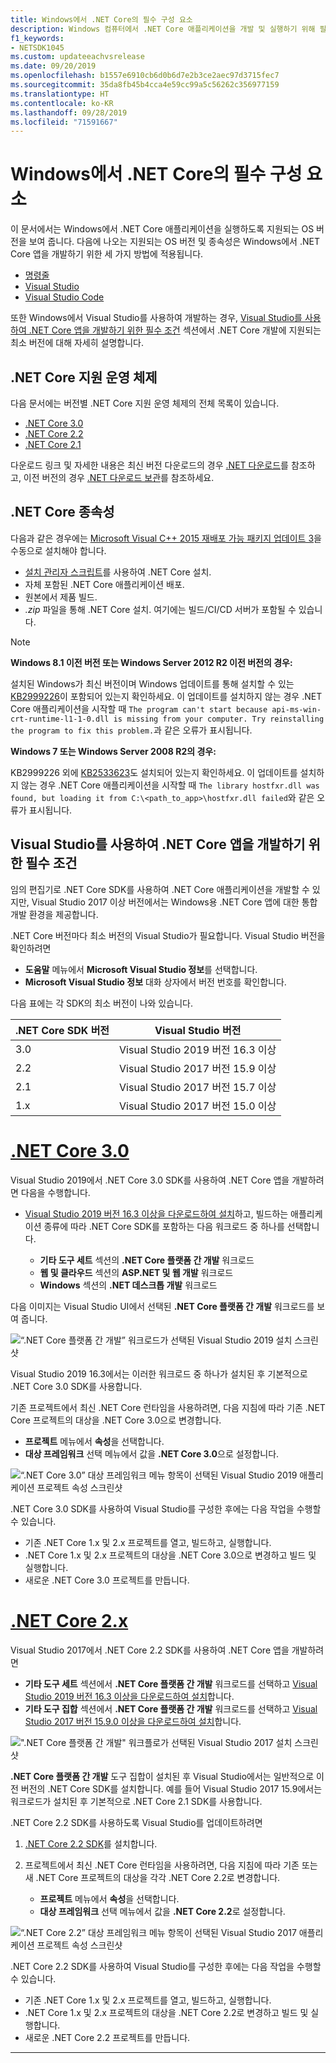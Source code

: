 ```yaml
---
title: Windows에서 .NET Core의 필수 구성 요소
description: Windows 컴퓨터에서 .NET Core 애플리케이션을 개발 및 실행하기 위해 필요한 종속성이 무엇인지 살펴보세요.
f1_keywords:
- NETSDK1045
ms.custom: updateeachvsrelease
ms.date: 09/20/2019
ms.openlocfilehash: b1557e6910cb6d0b6d7e2b3ce2aec97d3715fec7
ms.sourcegitcommit: 35da8fb45b4cca4e59cc99a5c56262c356977159
ms.translationtype: HT
ms.contentlocale: ko-KR
ms.lasthandoff: 09/28/2019
ms.locfileid: "71591667"
---
```

# <a name="prerequisites-for-net-core-on-windows"></a>Windows에서 .NET Core의 필수 구성 요소

이 문서에서는 Windows에서 .NET Core 애플리케이션을 실행하도록 지원되는 OS 버전을 보여 줍니다. 다음에 나오는 지원되는 OS 버전 및 종속성은 Windows에서 .NET Core 앱을 개발하기 위한 세 가지 방법에 적용됩니다.

* [명령줄](./tutorials/using-with-xplat-cli.md)
* [Visual Studio](https://www.visualstudio.com/downloads/?utm_medium=microsoft&utm_source=docs.microsoft.com&utm_campaign=button+cta&utm_content=download+vs2019)
* [Visual Studio Code](https://code.visualstudio.com/)

또한 Windows에서 Visual Studio를 사용하여 개발하는 경우, [Visual Studio를 사용하여 .NET Core 앱을 개발하기 위한 필수 조건](#prerequisites-to-develop-net-core-apps-with-visual-studio) 섹션에서 .NET Core 개발에 지원되는 최소 버전에 대해 자세히 설명합니다.

## <a name="net-core-supported-operating-systems"></a>.NET Core 지원 운영 체제

다음 문서에는 버전별 .NET Core 지원 운영 체제의 전체 목록이 있습니다.

* [.NET Core 3.0](https://github.com/dotnet/core/blob/master/release-notes/3.0/3.0-supported-os.md)
* [.NET Core 2.2](https://github.com/dotnet/core/blob/master/release-notes/2.2/2.2-supported-os.md)
* [.NET Core 2.1](https://github.com/dotnet/core/blob/master/release-notes/2.1/2.1-supported-os.md)

다운로드 링크 및 자세한 내용은 최신 버전 다운로드의 경우 [.NET 다운로드](https://dotnet.microsoft.com/download)를 참조하고, 이전 버전의 경우 [.NET 다운로드 보관](https://dotnet.microsoft.com/download/archives#dotnet-core)를 참조하세요.

## <a name="net-core-dependencies"></a>.NET Core 종속성

다음과 같은 경우에는 [Microsoft Visual C++ 2015 재배포 가능 패키지 업데이트 3](https://www.microsoft.com/download/details.aspx?id=52685)을 수동으로 설치해야 합니다.

* [설치 관리자 스크립트](./tools/dotnet-install-script.md)를 사용하여 .NET Core 설치.
* 자체 포함된 .NET Core 애플리케이션 배포.
* 원본에서 제품 빌드.
* *.zip* 파일을 통해 .NET Core 설치. 여기에는 빌드/CI/CD 서버가 포함될 수 있습니다.

> [!NOTE]
> **Windows 8.1 이전 버전 또는 Windows Server 2012 R2 이전 버전의 경우:**
>
> 설치된 Windows가 최신 버전이며 Windows 업데이트를 통해 설치할 수 있는 [KB2999226](https://support.microsoft.com/help/2999226/update-for-universal-c-runtime-in-windows)이 포함되어 있는지 확인하세요. 이 업데이트를 설치하지 않는 경우 .NET Core 애플리케이션을 시작할 때 `The program can't start because api-ms-win-crt-runtime-l1-1-0.dll is missing from your computer. Try reinstalling the program to fix this problem.`과 같은 오류가 표시됩니다.
>
> **Windows 7 또는 Windows Server 2008 R2의 경우:**
>
> KB2999226 외에 [KB2533623](https://support.microsoft.com/help/2533623/microsoft-security-advisory-insecure-library-loading-could-allow-remot)도 설치되어 있는지 확인하세요. 이 업데이트를 설치하지 않는 경우 .NET Core 애플리케이션을 시작할 때 `The library hostfxr.dll was found, but loading it from C:\<path_to_app>\hostfxr.dll failed`와 같은 오류가 표시됩니다.

## <a name="prerequisites-to-develop-net-core-apps-with-visual-studio"></a>Visual Studio를 사용하여 .NET Core 앱을 개발하기 위한 필수 조건
    
임의 편집기로 .NET Core SDK를 사용하여 .NET Core 애플리케이션을 개발할 수 있지만, Visual Studio 2017 이상 버전에서는 Windows용 .NET Core 앱에 대한 통합 개발 환경을 제공합니다.

<a name="vs-mapping"></a>

.NET Core 버전마다 최소 버전의 Visual Studio가 필요합니다. Visual Studio 버전을 확인하려면

* **도움말** 메뉴에서 **Microsoft Visual Studio 정보**를 선택합니다.
* **Microsoft Visual Studio 정보** 대화 상자에서 버전 번호를 확인합니다.

다음 표에는 각 SDK의 최소 버전이 나와 있습니다.

| .NET Core SDK 버전 | Visual Studio 버전                      |
| --------------------- | ------------------------------------------ |
| 3.0                   | Visual Studio 2019 버전 16.3 이상 |
| 2.2                   | Visual Studio 2017 버전 15.9 이상 |
| 2.1                   | Visual Studio 2017 버전 15.7 이상 |
| 1.x                   | Visual Studio 2017 버전 15.0 이상 |

<!-- markdownlint-disable MD025 -->

# <a name="net-core-30tabnetcore30"></a>[.NET Core 3.0](#tab/netcore30)

Visual Studio 2019에서 .NET Core 3.0 SDK를 사용하여 .NET Core 앱을 개발하려면 다음을 수행합니다.

* [Visual Studio 2019 버전 16.3 이상을 다운로드하여 설치](/visualstudio/install/install-visual-studio)하고, 빌드하는 애플리케이션 종류에 따라 .NET Core SDK를 포함하는 다음 워크로드 중 하나를 선택합니다.

  * **기타 도구 세트** 섹션의 **.NET Core 플랫폼 간 개발** 워크로드
  * **웹 및 클라우드** 섹션의 **ASP.NET 및 웹 개발** 워크로드
  * **Windows** 섹션의 **.NET 데스크톱 개발** 워크로드

다음 이미지는 Visual Studio UI에서 선택된 **.NET Core 플랫폼 간 개발** 워크로드를 보여 줍니다.

![“.NET Core 플랫폼 간 개발” 워크로드가 선택된 Visual Studio 2019 설치 스크린샷](./media/windows-prerequisites/vs-2019-workloads.jpg)

Visual Studio 2019 16.3에서는 이러한 워크로드 중 하나가 설치된 후 기본적으로 .NET Core 3.0 SDK를 사용합니다.

기존 프로젝트에서 최신 .NET Core 런타임을 사용하려면, 다음 지침에 따라 기존 .NET Core 프로젝트의 대상을 .NET Core 3.0으로 변경합니다.

* **프로젝트** 메뉴에서 **속성**을 선택합니다.
* **대상 프레임워크** 선택 메뉴에서 값을 **.NET Core 3.0**으로 설정합니다.

![“.NET Core 3.0” 대상 프레임워크 메뉴 항목이 선택된 Visual Studio 2019 애플리케이션 프로젝트 속성 스크린샷](./media/windows-prerequisites/target-dotnet-core-3-0.jpg)

.NET Core 3.0 SDK를 사용하여 Visual Studio를 구성한 후에는 다음 작업을 수행할 수 있습니다.

* 기존 .NET Core 1.x 및 2.x 프로젝트를 열고, 빌드하고, 실행합니다.
* .NET Core 1.x 및 2.x 프로젝트의 대상을 .NET Core 3.0으로 변경하고 빌드 및 실행합니다.
* 새로운 .NET Core 3.0 프로젝트를 만듭니다.

# <a name="net-core-2xtabnetcore2x"></a>[.NET Core 2.x](#tab/netcore2x)

Visual Studio 2017에서 .NET Core 2.2 SDK를 사용하여 .NET Core 앱을 개발하려면

* **기타 도구 세트** 섹션에서 **.NET Core 플랫폼 간 개발** 워크로드를 선택하고 [Visual Studio 2019 버전 16.3 이상을 다운로드하여 설치](/visualstudio/install/install-visual-studio)합니다.
* **기타 도구 집합** 섹션에서 **.NET Core 플랫폼 간 개발** 워크로드를 선택하고 [Visual Studio 2017 버전 15.9.0 이상을 다운로드하여 설치](/visualstudio/install/install-visual-studio)합니다.

![".NET Core 플랫폼 간 개발" 워크플로가 선택된 Visual Studio 2017 설치 스크린샷](./media/windows-prerequisites/vs-2017-workloads.jpg)

**.NET Core 플랫폼 간 개발** 도구 집합이 설치된 후 Visual Studio에서는 일반적으로 이전 버전의 .NET Core SDK를 설치합니다.
예를 들어 Visual Studio 2017 15.9에서는 워크로드가 설치된 후 기본적으로 .NET Core 2.1 SDK를 사용합니다.

.NET Core 2.2 SDK를 사용하도록 Visual Studio를 업데이트하려면

 1. [.NET Core 2.2 SDK](https://dotnet.microsoft.com/download)를 설치합니다.

 1. 프로젝트에서 최신 .NET Core 런타임을 사용하려면, 다음 지침에 따라 기존 또는 새 .NET Core 프로젝트의 대상을 각각 .NET Core 2.2로 변경합니다.

    * **프로젝트** 메뉴에서 **속성**을 선택합니다.
    * **대상 프레임워크** 선택 메뉴에서 값을 **.NET Core 2.2**로 설정합니다.

![“.NET Core 2.2” 대상 프레임워크 메뉴 항목이 선택된 Visual Studio 2017 애플리케이션 프로젝트 속성 스크린샷](./media/windows-prerequisites/targeting-dotnet-core.jpg)

.NET Core 2.2 SDK를 사용하여 Visual Studio를 구성한 후에는 다음 작업을 수행할 수 있습니다.

* 기존 .NET Core 1.x 및 2.x 프로젝트를 열고, 빌드하고, 실행합니다.
* .NET Core 1.x 및 2.x 프로젝트의 대상을 .NET Core 2.2로 변경하고 빌드 및 실행합니다.
* 새로운 .NET Core 2.2 프로젝트를 만듭니다.

---
